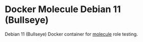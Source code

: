 # Docker Molecule Debian 11 (Bullseye)

Debian 11 (Bullseye) Docker container for [molecule](https://molecule.readthedocs.io/en/latest/) role testing.
